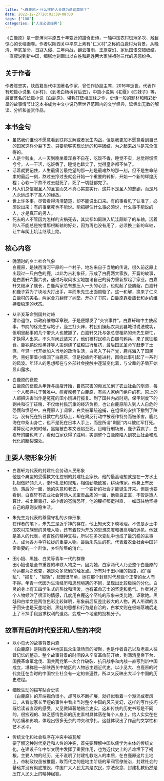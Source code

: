 ```yaml
---
title: "<白鹿原>-什么样的人会成为命运赢家？"
date: 2022-12-27T20:01:38+08:00
tags: ["100"]
categories: ["人生必读经典"]
---
```

 
《白鹿原》是一部渭河平原五十年变迁的雄奇史诗，一轴中国农村斑斓多次、触目惊心的长幅画卷。作者以陕西关中平原上素有"仁义村"之称的白鹿村为背景，从晚清、辛亥革命、日寇入侵、三年内战，翻云覆雨、王旗变幻、家仇国恨交错缠结，一直叙说到新中国，细腻地刻画出以白姓和鹿姓两大家族祖孙三代的恩怨纷争。

## 关于作者  
作者陈忠实，陕西籍当代中国著名作家，曾任作协副主席，2016年逝世。代表作有短篇小说集《乡村》、《到老白杨树背后去》，中篇小说集《初夏》《四妹子》等，最富盛名的长篇小说《白鹿原》，堪称其垫棺压枕之作，史诗一般的题材和精彩纷呈的故事情节让这本书成为中文小说乃至世界范围内的文学经典，延绵出无数的解读、分析和鉴赏作品。

## 本书金句  
* 虽然我们谁也不愿意看到联邦瓦解或者发生内战，但是我更加不愿意看到自己的国家这样分裂下去。只要能够实现长远的和平团结，为之起来战斗是完全值得的。
* 人是个贱虫，人一天到晚坐着浑身不自在，吃饭不香，睡觉不实，总觉得慌慌兮兮。人一干活，吃饭香了，睡觉也踏实了，觉得皇帝都不怯了。
* 活着就要记住，人生最痛苦最绝望的那一刻是最难熬的那一刻，但不是生命结束的最后一刻，熬过去挣过去就会开始一个重要的转折，开始一个新的辉煌历程；心软一下熬不过去就死了，死了一切就都完了。
* 凡人们总信服圣人的圣言而又不真心实意实行，这并不是圣人的悲剧，而是凡人永远成不了圣人的缘故。
* 世上许多事，尽管看得清清楚楚，却不能说出口来。有的事看见了认准了，必须说出来；有的事至死也不能说。能把握住什么事必须说，什么事不能说的人，才是真正的男人。
* 死去的人不管因为怎样的灾祸死去，其实都如同跌入坑洼颠断了的车轴。活着的人不能总是惋惜那根断轴的好处，因为再也没有用了，必须换上新的车轴，让牛车爬上坑洼继续上路。

## 核心内容  
* 晚清时的乡土社会气象  
白鹿原，是陕西渭河平原的一个村子，地名来自于当地的传说，很久前这原上出现过一只白色的鹿，以此为吉利象征，形成了白鹿两大家族。开篇的故事，是白嘉轩六娶六丧，通过巧取风水宝地加诸自己的努力重新撑起了家业。白嘉轩又继承了族长，白鹿两家总有想压人一头的心思，也就起了些龌龊，白嘉轩和鹿子霖为了块地大打出手，幸而朱先生出面周璇了。这一和解，换来了仁义白鹿村的美名，两家合力翻修了祠堂，开办了书院，白鹿原靠着族长和乡约维持着稳定的状态。

* 从辛亥革命到国共对峙  
清帝退位，新政府催缴印章税，于是便爆发了"交农事件"。白嘉轩暗中主使起事，书院的徐先生写帖子，鹿三打头阵，村民们操起农具到县城讨说法成功，但明里起事的几个带头人也被抓了，白嘉轩又托与张总督相熟的朱先生帮忙，才换得人出来。不久军阀武装来了，他们被村民称为白腿乌鸦兵，来了就征粮食。鹿兆鹏说动黑娃等人策划烧了征粮进行反抗，最后国民革命军赶走了土匪。年轻一代开始加入当地的政治生活，白灵入了共产党，鹿兆海入了国民党，黑娃带着小娥回了白鹿原，但是按族约不能进村，围绕此事引起了一系列的风波。年轻人的思想都在与外部社会接触中逐渐变化着，与父辈的矛盾开始显山露水。

* 白鹿原的衰败  
白鹿原的衰败从年馑与瘟疫开始，自然灾害的频发加剧了农业社会的崩溃，每一个人都挣扎于苦难中。瘟疫席卷了白鹿原，有些人家绝门绝户的死，原上的人都把灾害当作是冤死的田小娥进行报复。到了国共内战时期，保甲制度下的剿共和征丁征粮，不仅给村民沉重的经济负担，也让白鹿原陷入到人人自危的恐慌和愤怒中。白鹿原人丁凋零，白灵被军统追捕，在组织的安排下撤到了陕北，没有死在抗日救亡的战场上，却在肃反行动中被诬作特务而被杀害。鹿兆海在中条山身亡，也不是死在日本人手上，而是所谓"剿匪"内斗被红军打死。清算反动派的时候，黑娃被白孝文诬陷至死。目睹行刑场景，鹿子霖疯了，白嘉轩的腰也弯了，看似白家获得了胜利，实则整个白鹿原陷入到农业社会和现代化的断裂深处。

## 主要人物形象分析  
* 白嘉轩为代表的封建社会劳动人民形象  
他是个典型的受儒教文化控制的封建社会家长，他的最高理想就是在一方水土扎根做好领头人，奉行礼法和规矩，相信勤能致富，耕读传家。他身上有反动、落后的一面，他的失意和老去，一个崭新的社会才能诞生开来。但是也要看到，白嘉轩有农业社会劳动人民宝贵品质的一面，他善良正直，不管是遭人算计、被土匪毒打、被小娥的冤魂恐吓，他的腰杆都挺得直，一如既往地坚持自己的原则安稳生活。

* 朱先生为代表的尊儒守礼的乡绅形象  
在作者的笔下，朱先生是近乎神的存在，他上知天文下晓地理，不仅是乡土中国农村宗族里的灵魂人物，还有着较为开放的思想态度和极高明的远见。他就是圣人的代表，老百姓的精神支柱，所以在多次变乱中也成了最沉稳的主事人，成为各方争夺拉拢的重要人物。最后朱先生的死，代表着农业社会中国非常重要的一个群体，乡绅阶层的消亡。

* 田小娥、黑娃、白灵等青年一代的群像  
田小娥也是全书重要的串联人物之一，因为她，白家两代人乃至整个白鹿原的命运都为之改变，她是众多悲剧的触发点。所有对于田小娥的指控，如"淫乱"、"报复"、"越轨"，起因很简单，她在那个封建时代想做个正常的女人而不得。年青一代因为生活经历和思想境遇的不同，呈现出比较极端的分化。白灵的身上有五四学生式的热忱和活泼，也有革命志士的坚定和勇气。作者对这个人物倾注了很深的情感，几度用白鹿这个至纯的形象来类比她，讴歌她。黑娃和白孝文是两位色彩比较鲜明，形象前后反差比较大的人物，两人所谓的浪子回头也是天差地别，黑娃的思想和行为是自洽的，白孝文则在极端落魄后走上了不择手段追求权利的道路，变成一个地道的投机分子。

## 故事背后的时代变迁和人性的冲突

* 以小见大的故事背景内涵  
《白鹿原》是陕西关中地区民众生活场景的凝聚，也是作者自己以及老辈人往昔记忆的整录。整个故事背景的时间段从辛亥革命前开始，到满清皇帝下台、国民革命军北伐、国共两党第一次合作破裂、抗日战争和内战一直写到新中国成立，堪称是一部陕西关中地区的人物志主题近代史。以小见大、白鹿原的时代变迁在当时的中国农业社会有一定的普遍性，所以又反映出大半个中国的历史进程。

* 细致生动的描写贴合史实  
《白鹿原》的开端视角很小，却可以不断扩展，就好似看着一个漩涡或者风口，从看似家长里短的事件中看出当时整个中国的风云变幻，这样的写作技巧既给读者直观的感受，又见微知著地贴合史实，这和传统的历史书写是不同的。很宏观的、缺乏感情色彩的历史素材具体落在每个人身上，给人实实在在的苦痛和影响，体现出很多无奈的冲突和挣扎，这就体现出了作品的文学性和艺术水平。

* 传统文化和社会秩序在冲突中被瓦解  
要了解这种时代变迁和人性的冲突，首先要理解中国以儒学为主体的传统文化，在建设千年中华文明中发挥了重要作用，也为近代史上的苦难埋下了祸根。主要人物的经历，无不说明了封建礼教吃人的本质，在白鹿原这片土地上，帝制政权虽被推翻，取而代之的是地主阶级的军阀官僚统治，封建社会的基础并没有彻底摧毁，中国广大人民尤其是农民，宗法观念、封建礼教仍然是压在人民头上的精神枷锁。
